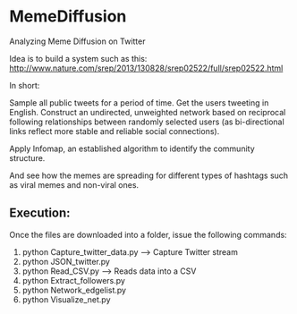 # MemeDiffusion
Analyzing Meme Diffusion on Twitter

Idea is to build a system such as this: 
http://www.nature.com/srep/2013/130828/srep02522/full/srep02522.html

In short: 

Sample all public tweets for a period of time.
Get the users tweeting in English.
Construct an undirected, unweighted network based on reciprocal following relationships between 
randomly selected users (as bi-directional links reflect more stable and reliable social connections). 

Apply Infomap, an established algorithm to identify the community structure. 

And see how the memes are spreading for different types of hashtags such as viral memes and non-viral ones.

Execution:
------------

Once the files are downloaded into a folder, issue the following commands:
1. python Capture_twitter_data.py --> Capture Twitter stream
2. python JSON_twitter.py
3. python Read_CSV.py --> Reads data into a CSV
4. python Extract_followers.py
5. python Network_edgelist.py
6. python Visualize_net.py 



